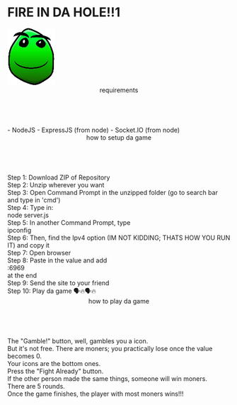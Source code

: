 <h1>FIRE IN DA HOLE!!1</h1>
<img src="button.png">
<header>requirements</header>
<br>
- NodeJS
- ExpressJS (from node)
- Socket.IO (from node)
<br>
<header>how to setup da game</header>
<br>
Step 1: Download ZIP of Repository
<br>
Step 2: Unzip wherever you want
<br>
Step 3: Open Command Prompt in the unzipped folder (go to search bar and type in 'cmd')
<br>
Step 4: Type in:
<br>
node server.js
<br>
Step 5: In another Command Prompt, type
<br>
ipconfig
<br>
Step 6: Then, find the Ipv4 option (IM NOT KIDDING; THATS HOW YOU RUN IT) and copy it
<br>
Step 7: Open browser
<br>
Step 8: Paste in the value and add
<br>
:6969
<br>
at the end
<br>
Step 9: Send the site to your friend
<br>
Step 10: Play da game 🗣️🔥🗣️🔥
<br>
<header>how to play da game</header>
<br>
The "Gamble!" button, well, gambles you a icon.
<br>
But it's not free. There are moners; you practically lose
once the value becomes 0.
<br>
Your icons are the bottom ones.
<br>
Press the "Fight Already" button.
<br>
If the other person made the same things,
someone will win moners.
<br>
There are 5 rounds.
<br>
Once the game finishes, the player with most moners wins!!!

